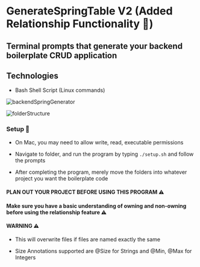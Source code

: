 # GenerateSpringTable V2 (Added Relationship Functionality 🧪)
## Terminal prompts that generate your backend boilerplate CRUD application
## Technologies
- Bash Shell Script (Linux commands)

![backendSpringGenerator](https://user-images.githubusercontent.com/42443696/112230268-07e66280-8c0b-11eb-92e5-7326e18044b6.PNG)

![folderStructure](https://user-images.githubusercontent.com/42443696/112230316-1d5b8c80-8c0b-11eb-8b7b-03acf6c5c04b.PNG)

### Setup 🔧

- On Mac, you may need to allow write, read, executable permissions

- Navigate to folder, and run the program by typing `./setup.sh` and follow the prompts

- After completing the program, merely move the folders into whatever project you want the boilerplate code

#### PLAN OUT YOUR PROJECT BEFORE USING THIS PROGRAM ⚠️
	
#### Make sure you have a basic understanding of owning and non-owning before using the relationship feature ⚠️
	
#### WARNING ⚠️

- This will overwrite files if files are named exactly the same

- Size Annotations supported are @Size for Strings and @Min, @Max for Integers
